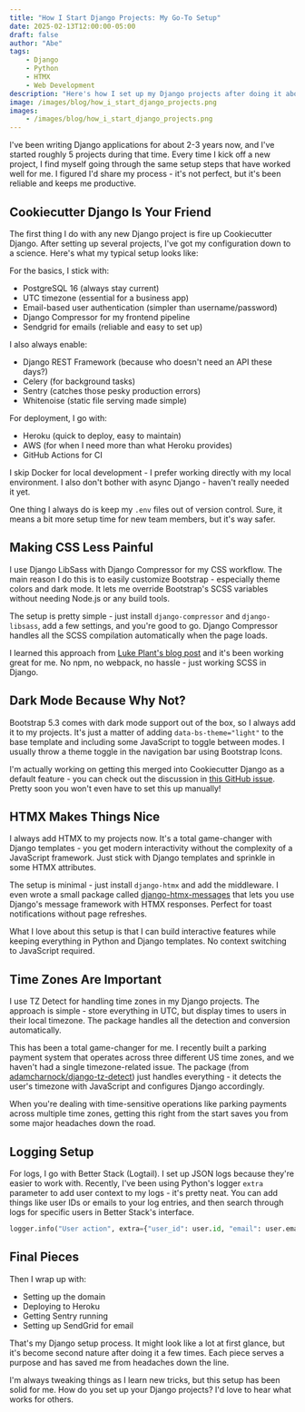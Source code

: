 ```yaml
---
title: "How I Start Django Projects: My Go-To Setup"
date: 2025-02-13T12:00:00-05:00
draft: false
author: "Abe"
tags:
    - Django
    - Python
    - HTMX
    - Web Development
description: "Here's how I set up my Django projects after doing it about 5 times over the last few years"
image: /images/blog/how_i_start_django_projects.png
images: 
    - /images/blog/how_i_start_django_projects.png
---
```


I've been writing Django applications for about 2-3 years now, and I've started roughly 5 projects during that time. Every time I kick off a new project, I find myself going through the same setup steps that have worked well for me. I figured I'd share my process - it's not perfect, but it's been reliable and keeps me productive.

## Cookiecutter Django Is Your Friend

The first thing I do with any new Django project is fire up Cookiecutter Django. After setting up several projects, I've got my configuration down to a science. Here's what my typical setup looks like:

For the basics, I stick with:

- PostgreSQL 16 (always stay current)
- UTC timezone (essential for a business app)
- Email-based user authentication (simpler than username/password)
- Django Compressor for my frontend pipeline
- Sendgrid for emails (reliable and easy to set up)

I also always enable:

- Django REST Framework (because who doesn't need an API these days?)
- Celery (for background tasks)
- Sentry (catches those pesky production errors)
- Whitenoise (static file serving made simple)

For deployment, I go with:

- Heroku (quick to deploy, easy to maintain)
- AWS (for when I need more than what Heroku provides)
- GitHub Actions for CI

I skip Docker for local development - I prefer working directly with my local environment. I also don't bother with async Django - haven't really needed it yet.

One thing I always do is keep my `.env` files out of version control. Sure, it means a bit more setup time for new team members, but it's way safer.

## Making CSS Less Painful

I use Django LibSass with Django Compressor for my CSS workflow. The main reason I do this is to easily customize Bootstrap - especially theme colors and dark mode. It lets me override Bootstrap's SCSS variables without needing Node.js or any build tools.

The setup is pretty simple - just install `django-compressor` and `django-libsass`, add a few settings, and you're good to go. Django Compressor handles all the SCSS compilation automatically when the page loads.

I learned this approach from [Luke Plant's blog post](https://lukeplant.me.uk/blog/posts/django-sass-scss-without-nodejs-or-build-step/) and it's been working great for me. No npm, no webpack, no hassle - just working SCSS in Django.

## Dark Mode Because Why Not?

Bootstrap 5.3 comes with dark mode support out of the box, so I always add it to my projects. It's just a matter of adding `data-bs-theme="light"` to the base template and including some JavaScript to toggle between modes. I usually throw a theme toggle in the navigation bar using Bootstrap Icons.

I'm actually working on getting this merged into Cookiecutter Django as a default feature - you can check out the discussion in [this GitHub issue](https://github.com/cookiecutter/cookiecutter-django/issues/5629). Pretty soon you won't even have to set this up manually!

## HTMX Makes Things Nice

I always add HTMX to my projects now. It's a total game-changer with Django templates - you get modern interactivity without the complexity of a JavaScript framework. Just stick with Django templates and sprinkle in some HTMX attributes.

The setup is minimal - just install `django-htmx` and add the middleware. I even wrote a small package called [django-htmx-messages](https://github.com/abe-101/django-htmx-messages) that lets you use Django's message framework with HTMX responses. Perfect for toast notifications without page refreshes.

What I love about this setup is that I can build interactive features while keeping everything in Python and Django templates. No context switching to JavaScript required.

## Time Zones Are Important

I use TZ Detect for handling time zones in my Django projects. The approach is simple - store everything in UTC, but display times to users in their local timezone. The package handles all the detection and conversion automatically.

This has been a total game-changer for me. I recently built a parking payment system that operates across three different US time zones, and we haven't had a single timezone-related issue. The package (from [adamcharnock/django-tz-detect](https://github.com/adamcharnock/django-tz-detect)) just handles everything - it detects the user's timezone with JavaScript and configures Django accordingly.

When you're dealing with time-sensitive operations like parking payments across multiple time zones, getting this right from the start saves you from some major headaches down the road.

## Logging Setup

For logs, I go with Better Stack (Logtail). I set up JSON logs because they're easier to work with. Recently, I've been using Python's logger `extra` parameter to add user context to my logs - it's pretty neat. You can add things like user IDs or emails to your log entries, and then search through logs for specific users in Better Stack's interface.

```python
logger.info("User action", extra={"user_id": user.id, "email": user.email})
```

## Final Pieces

Then I wrap up with:

- Setting up the domain
- Deploying to Heroku
- Getting Sentry running
- Setting up SendGrid for email

That's my Django setup process. It might look like a lot at first glance, but it's become second nature after doing it a few times. Each piece serves a purpose and has saved me from headaches down the line.

I'm always tweaking things as I learn new tricks, but this setup has been solid for me. How do you set up your Django projects? I'd love to hear what works for others.
